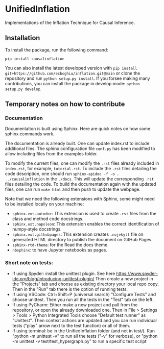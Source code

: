 # UnifiedInflation
Implementations of the Inflation Technique for Causal Inference.

## Installation

To install the package, run the following command:

```
pip install causalinflation
```

You can also install the latest developed version with  `pip install git+https://github.com/ecboghiu/inflation.git@main` or clone the repository and run `python setup.py install`. If you forsee making many contributions, you can install the package in develop mode: `python setup.py develop`.




## Temporary notes on how to contribute 

### Documentation

Documentation is built using Sphinx. Here are quick notes on how some sphinx commands work. 

The documentation is already built. One can update index.rst to include additional files. The sphinx configuration file `conf.py` has been modified to allow including files from the examples folder.

To modify the current files, one can modify the `.rst` files already included in `index.rst`, for example, `tutorial.rst`. To include the `.rst` files detailing the code description, one should run `sphinx-apidoc -f -o . ../causalinflation` in the `./docs`. This will update the corresponding `.rst` files detailing the code. To build the documentation again with the updated files, one can run `make html` and then push to update the webpage.

Note that we need the following extensions with Sphinx, some might need to be installed locally on your machine:
 - `sphinx.ext.autodoc`: This extension is used to create `.rst` files from the class and method code docstrings.
 - `sphinx.ext.napoleon`: This extension enables the correct identification of numpy-style docstrings.
 - `sphinx.ext.githubpages`: This extension creates `.nojekyll` file on generated HTML directory to publish the document on GitHub Pages. 
  - `sphinx-rtd-theme`: for the Read the docs theme.
  - `nbsphinx`: to have Jupyter notebooks as pages.

### Short note on tests:
- If using Spyder: install the unittest plugin. See here https://www.spyder-ide.org/blog/introducing-unittest-plugin/ Then create a new project in the "Projects" tab and choose as existing directory your local repo copy. Then in the "Run" tab there is the option of running tests.
- If using VSCode: Ctrl+Shift+P (universal search) "Configure Tests" and choose unittest. Then you run all the tests in the "Test" tab on the left.
- If using PyCharm: Either make a new project and pull from the repository, or open the already downloaded one. Then in File > Settings > Tools > Python Integrated Tools choose "Default test runner" as "Unittest". Then context actions are updated and you can run individual tests ("play" arrow next to the test function) or all of them.
- If using terminal: be in the UnifiedInflation folder (and not in test/). Run "python -m unittest -v" to run all the tests ("-v" for verbose), or "python -m unittest -v test/test_hypergraph.py" to run a specific test script